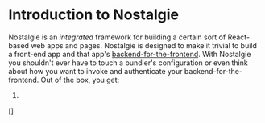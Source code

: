 # Introduction to Nostalgie

Nostalgie is an _integrated_ framework for building a certain sort of React-based web apps and pages. Nostalgie is designed to make it trivial to build a front-end app and that app's [backend-for-the-frontend](https://docs.microsoft.com/en-us/azure/architecture/patterns/backends-for-frontends). With Nostalgie you shouldn't ever have to touch a bundler's configuration or even think about how you want to invoke and authenticate your backend-for-the-frontend. Out of the box, you get:

1. 

[]